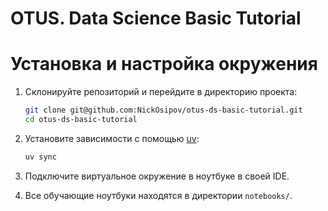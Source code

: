 # OTUS. Data Science Basic Tutorial

# Установка и настройка окружения

1. Склонируйте репозиторий и перейдите в директорию проекта:
    ```bash
    git clone git@github.com:NickOsipov/otus-ds-basic-tutorial.git
    cd otus-ds-basic-tutorial
    ```

2. Установите зависимости с помощью [uv](https://docs.astral.sh/uv/getting-started/installation/):
    ```bash
    uv sync
    ```

3. Подключите виртуальное окружение в ноутбуке в своей IDE.
4. Все обучающие ноутбуки находятся в директории `notebooks/`.